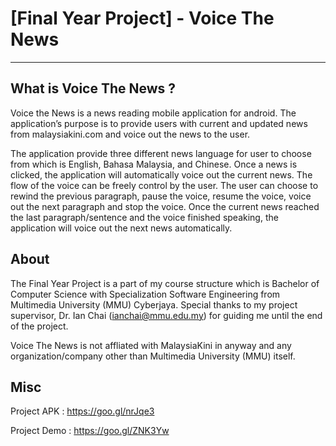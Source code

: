 # [Final Year Project] - Voice The News
--------------------------------------

What is Voice The News ?
------
Voice the News is a news reading mobile application for android. The application’s purpose is to provide users with 
current and updated news from malaysiakini.com and voice out the news to the user. 

The application provide three different news language for user to choose from which is English, Bahasa Malaysia, and Chinese. Once a news is clicked, the application will automatically voice out the current news. The flow of the voice can be freely control by the user. The user can choose to rewind the previous paragraph, pause the voice, resume the voice, voice out the next paragraph and stop the voice. Once the current news reached the last paragraph/sentence and the voice finished speaking, the application will voice out the next news automatically.

About
-----
The Final Year Project is a part of my course structure which is Bachelor of Computer Science with Specialization Software Engineering from Multimedia University (MMU) Cyberjaya. Special thanks to my project supervisor, Dr. Ian Chai (ianchai@mmu.edu.my) for guiding me until the end of the project.

Voice The News is not affliated with MalaysiaKini in anyway and any organization/company other than Multimedia University (MMU) itself.

Misc
------
Project APK : https://goo.gl/nrJqe3

Project Demo : https://goo.gl/ZNK3Yw

